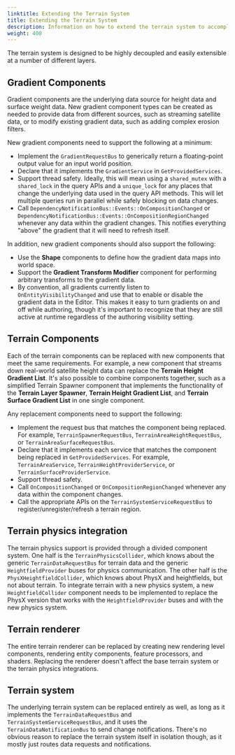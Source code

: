 ```yaml
---
linktitle: Extending the Terrain System
title: Extending the Terrain System
description: Information on how to extend the terrain system to accomplish various goals.
weight: 400
---
```

The terrain system is designed to be highly decoupled and easily extensible at a number of different layers.

## Gradient Components

Gradient components are the underlying data source for height data and surface weight data. New gradient component types can be created as needed to provide data from different sources, such as streaming satellite data, or to modify existing gradient data, such as adding complex erosion filters.

New gradient components need to support the following at a minimum:

* Implement the `GradientRequestBus` to generically return a floating-point output value for an input world position.
* Declare that it implements the `GradientService` in `GetProvidedServices`.
* Support thread safety. Ideally, this will mean using a `shared_mutex` with a `shared_lock` in the query APIs and a `unique_lock` for any places that change the underlying data used in the query API methods. This will let multiple queries run in parallel while safely blocking on data changes.
* Call `DependencyNotificationBus::Events::OnCompositionChanged` or `DependencyNotificationBus::Events::OnCompositionRegionChanged` whenever any data within the gradient changes. This notifies everything "above" the gradient that it will need to refresh itself.

In addition, new gradient components should also support the following:

* Use the **Shape** components to define how the gradient data maps into world space.
* Support the **Gradient Transform Modifier** component for performing arbitrary transforms to the gradient data.
* By convention, all gradients currently listen to `OnEntityVisibilityChanged` and use that to enable or disable the gradient data in the Editor. This makes it easy to turn gradients on and off while authoring, though it's important to recognize that they are still active at runtime regardless of the authoring visibility setting.

## Terrain Components

Each of the terrain components can be replaced with new components that meet the same requirements. For example, a new component that streams down real-world satellite height data can replace the **Terrain Height Gradient List**. It's also possible to combine components together, such as a simplified Terrain Spawner component that implements the functionality of the **Terrain Layer Spawner**, **Terrain Height Gradient List**, and **Terrain Surface Gradient List** in one single component.

Any replacement components need to support the following:

* Implement the request bus that matches the component being replaced. For example, `TerrainSpawnerRequestBus`, `TerrainAreaHeightRequestBus`, or `TerrainAreaSurfaceRequestBus`.
* Declare that it implements each service that matches the component being replaced in `GetProvidedServices`. For example, `TerrainAreaService`, `TerrainHeightProviderService`, or `TerrainSurfaceProviderService`.
* Support thread safety.
* Call `OnCompositionChanged` or `OnCompositionRegionChanged` whenever any data within the component changes.
* Call the appropriate APIs on the `TerrainSystemServiceRequestBus` to register/unregister/refresh a terrain region.

## Terrain physics integration

The terrain physics support is provided through a divided component system. One half is the `TerrainPhysicsCollider`, which knows about the generic `TerrainDataRequestBus` for terrain data and the generic `HeightfieldProvider` buses for physics communication. The other half is the `PhysXHeightfieldCollider`, which knows about PhysX and heightfields, but not about terrain. To integrate terrain with a new physics system, a new `HeightfieldCollider` component needs to be implemented to replace the PhysX version that works with the `HeightfieldProvider` buses and with the new physics system.

## Terrain renderer

The entire terrain renderer can be replaced by creating new rendering level components, rendering entity components, feature processors, and shaders. Replacing the renderer doesn't affect the base terrain system or the terrain physics integrations.

## Terrain system

The underlying terrain system can be replaced entirely as well, as long as it implements the `TerrainDataRequestBus` and `TerrainSystemServiceRequestBus`, and it uses the `TerrainDataNotificationBus` to send change notifications. There's no obvious reason to replace the terrain system itself in isolation though, as it mostly just routes data requests and notifications.
